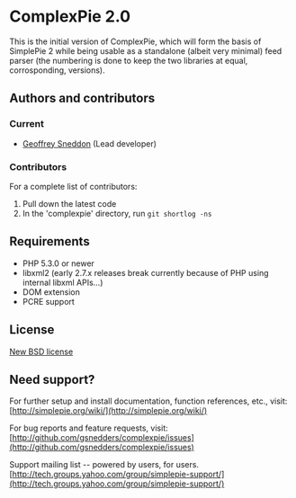 # ComplexPie 2.0

This is the initial version of ComplexPie, which will form the basis of SimplePie 2 while being usable as a standalone (albeit very minimal) feed parser (the numbering is done to keep the two libraries at equal, corrosponding, versions).

## Authors and contributors
### Current
* [Geoffrey Sneddon](http://gsnedders.com) (Lead developer)

### Contributors
For a complete list of contributors:

1. Pull down the latest code
2. In the 'complexpie' directory, run `git shortlog -ns`


## Requirements
* PHP 5.3.0 or newer
* libxml2 (early 2.7.x releases break currently because of PHP using internal libxml APIs…)
* DOM extension
* PCRE support


## License
[New BSD license](http://www.opensource.org/licenses/bsd-license.php)


## Need support?
For further setup and install documentation, function references, etc., visit:
[http://simplepie.org/wiki/](http://simplepie.org/wiki/)

For bug reports and feature requests, visit:
[http://github.com/gsnedders/complexpie/issues](http://github.com/gsnedders/complexpie/issues)

Support mailing list -- powered by users, for users.
[http://tech.groups.yahoo.com/group/simplepie-support/](http://tech.groups.yahoo.com/group/simplepie-support/)
